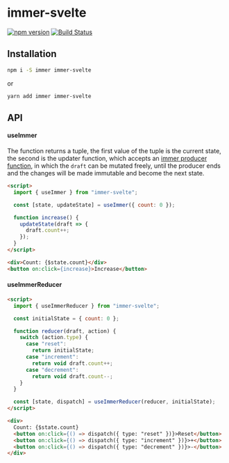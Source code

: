 # immer-svelte

[![npm version](https://badge.fury.io/js/immer-svelte.svg)](https://www.npmjs.com/package/immer-svelte)
[![Build Status](https://travis-ci.com/distolma/immer-svelte.svg?branch=master)](https://travis-ci.com/distolma/immer-svelte)

## Installation

```sh
npm i -S immer immer-svelte
```
or
```sh
yarn add immer immer-svelte
```

## API

#### useImmer

The function returns a tuple, the first value of the tuple is the current state, the second is the updater function,
which accepts an [immer producer function](https://github.com/mweststrate/immer#api), in which the `draft` can be mutated freely, until the producer ends and the changes will be made immutable and become the next state.

```html
<script>
  import { useImmer } from "immer-svelte";

  const [state, updateState] = useImmer({ count: 0 });

  function increase() {
    updateState(draft => {
      draft.count++;
    });
  }
</script>

<div>Count: {$state.count}</div>
<button on:click={increase}>Increase</button>
```

#### useImmerReducer

```html
<script>
  import { useImmerReducer } from "immer-svelte";

  const initialState = { count: 0 };

  function reducer(draft, action) {
    switch (action.type) {
      case "reset":
        return initialState;
      case "increment":
        return void draft.count++;
      case "decrement":
        return void draft.count--;
    }
  }

  const [state, dispatch] = useImmerReducer(reducer, initialState);
</script>

<div>
  Count: {$state.count}
  <button on:click={() => dispatch({ type: "reset" })}>Reset</button>
  <button on:click={() => dispatch({ type: "increment" })}>+</button>
  <button on:click={() => dispatch({ type: "decrement" })}>-</button>
</div>
```
